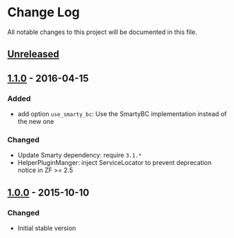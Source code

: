 # Change Log
All notable changes to this project will be documented in this file.

## [Unreleased]

## [1.1.0] - 2016-04-15
### Added
- add option `use_smarty_bc`: Use the SmartyBC implementation instead of the new one

### Changed
- Update Smarty dependency: require `3.1.*`
- HelperPluginManger: inject ServiceLocator to prevent deprecation notice in ZF >= 2.5

## [1.0.0] - 2015-10-10
### Changed
- Initial stable version


[Unreleased]: https://github.com/gkralik/gk-smarty/compare/1.1.0...HEAD
[1.1.0]: https://github.com/gkralik/gk-smarty/compare/1.0.0...1.1.0
[1.0.0]: https://github.com/gkralik/gk-smarty/compare/0.5.3...1.0.0

